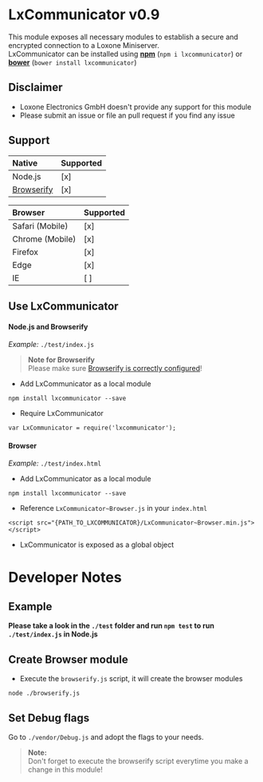 # LxCommunicator v0.9
This module exposes all necessary modules to establish a secure and encrypted connection to a Loxone Miniserver.
<br>
LxCommunicator can be installed using **[npm](http://npmjs.com/)** (``npm i lxcommunicator``) or **[bower](https://bower.io/)** (``bower install lxcommunicator``)

## Disclaimer
- Loxone Electronics GmbH doesn't provide any support for this module
- Please submit an issue or file an pull request if you find any issue

## Support
| Native                              | Supported  |
|:------------------------------------|:-----------|
| Node.js                             | [x]        |
| [Browserify](http://browserify.org/)| [x]        |

| Browser         | Supported   |
|:----------------|:------------|
| Safari (Mobile) | [x]         |
| Chrome (Mobile) | [x]         |
| Firefox         | [x]         |
| Edge            | [x]         |
| IE              | [ ]         |

## Use LxCommunicator
#### Node.js and Browserify
*Example:* `./test/index.js`

> **Note for Browserify**<br>Please make sure [Browserify is correctly configured](http://browserify.org/#install)!
- Add LxCommunicator as a local module
````
npm install lxcommunicator --save
````
- Require LxCommunicator
````
var LxCommunicator = require('lxcommunicator');
````

#### Browser
*Example:* `./test/index.html`
- Add LxCommunicator as a local module
```
npm install lxcommunicator --save
```

- Reference ``LxCommunicator~Browser.js`` in your ``index.html``
```
<script src="{PATH_TO_LXCOMMUNICATOR}/LxCommunicator~Browser.min.js"></script>
```
- LxCommunicator is exposed as a global object

# Developer Notes

## Example
**Please take a look in the `./test` folder and run `npm test` to run `./test/index.js` in Node.js**

## Create Browser module
- Execute the `browserify.js` script, it will create the browser modules
````
node ./browserify.js
````

## Set Debug flags
Go to `./vendor/Debug.js` and adopt the flags to your needs.<br>
> **Note:**<br>Don't forget to execute the browserify script everytime you make a change in this module!

